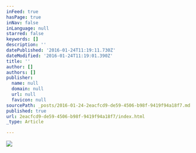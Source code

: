 ```yaml
---
inFeed: true
hasPage: true
inNav: false
inLanguage: null
starred: false
keywords: []
description: ''
datePublished: '2016-01-24T11:19:11.730Z'
dateModified: '2016-01-24T11:19:01.390Z'
title: ''
author: []
authors: []
publisher:
  name: null
  domain: null
  url: null
  favicon: null
sourcePath: _posts/2016-01-24-2eacfcd9-de59-4506-b98f-9419f94a18f7.md
published: true
url: 2eacfcd9-de59-4506-b98f-9419f94a18f7/index.html
_type: Article

---
```

![](https://the-grid-user-content.s3-us-west-2.amazonaws.com/434ffefc-5da5-4c75-9f5a-5de7d3470d23.jpg)